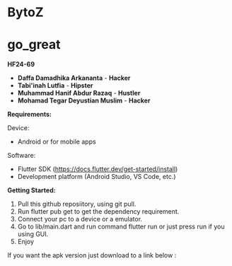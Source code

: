 # BytoZ

# go_great

**HF24-69**

* **Daffa Damadhika Arkananta** - **Hacker**
* **Tabi'inah Lutfia** - **Hipster**
* **Muhammad Hanif Abdur Razaq** - **Hustler**
* **Mohamad Tegar Deyustian Muslim** - **Hacker**

**Requirements:**

Device:
* Android or for mobile apps

Software:
* Flutter SDK (https://docs.flutter.dev/get-started/install)
* Development platform (Android Studio, VS Code, etc.)

**Getting Started:**

1. Pull this github reposiitory, using git pull.
2. Run flutter pub get to get the dependency requirement.
3. Connect your pc to a device or a emulator.
4. Go to lib/main.dart and run command flutter run or just press run if you using GUI.
5. Enjoy

If you want the apk version just download to a link below :
